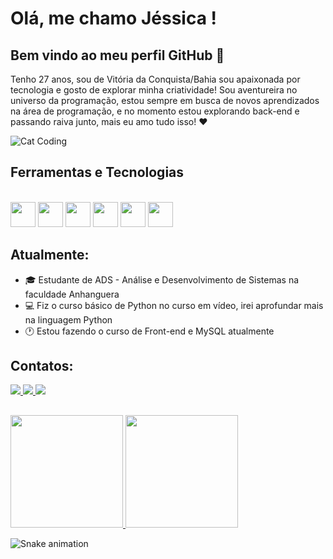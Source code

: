 # Olá, me chamo Jéssica ! 
## Bem vindo ao meu perfil GitHub 👋

Tenho 27 anos, sou de Vitória da Conquista/Bahia sou apaixonada por tecnologia e gosto de explorar minha criatividade! Sou aventureira no universo da programação, estou sempre em busca de novos aprendizados na área de programação, e no momento estou explorando back-end e passando raiva junto, mais eu amo tudo isso! ❤

![Cat Coding](https://media.giphy.com/media/VbnUQpnihPSIgIXuZv/giphy.gif)

## Ferramentas e Tecnologias
<div style="display: inline_block"><br>
  <img loading="lazy" src="https://cdn.jsdelivr.net/gh/devicons/devicon/icons/git/git-original.svg" width="40" height="40"/>
  <img loading="lazy" src="https://cdn.jsdelivr.net/gh/devicons/devicon/icons/python/python-original.svg" width="40" height="40"/>
  <img loading="lazy" src="https://cdn.jsdelivr.net/gh/devicons/devicon/icons/java/java-original.svg" width="40" height="40"/>
  <img loading="lazy" src="https://cdn.jsdelivr.net/gh/devicons/devicon/icons/html5/html5-original.svg" width="40" height="40"/>
  <img loading="lazy" src="https://cdn.jsdelivr.net/gh/devicons/devicon/icons/css3/css3-original.svg" width="40" height="40"/>
  <img loading="lazy" src="https://cdn.jsdelivr.net/gh/devicons/devicon/icons/mysql/mysql-original.svg" width="40" height="40"/>
</div>

## Atualmente:
- 🎓 Estudante de ADS - Análise e Desenvolvimento de Sistemas na faculdade Anhanguera
- 💻 Fiz o curso básico de Python no curso em vídeo, irei aprofundar mais na linguagem Python
- 🕐 Estou fazendo o curso de Front-end e MySQL atualmente

## Contatos:
<div>
  <a href="https://instagram.com/jell_oliveira_" target="_blank">
    <img loading="lazy" src="https://img.shields.io/badge/-Instagram-%23E4405F?style=for-the-badge&logo=instagram&logoColor=white" target="_blank">
  </a>
  <a href="mailto:jessy.meira.30@proton.me">
    <img loading="lazy" src="https://img.shields.io/badge/Gmail-D14836?style=for-the-badge&logo=gmail&logoColor=white" target="_blank">
  </a>
  <a href="https://www.linkedin.com/in/jessica-oliveira-meira" target="_blank">
    <img loading="lazy" src="https://img.shields.io/badge/-LinkedIn-%230077B5?style=for-the-badge&logo=linkedin&logoColor=white" target="_blank">
  </a>   
</div>

##

<div>
  <a href="https://github.com/jessica-oliveira">
    <img loading="lazy" height="180em" src="https://github-readme-stats.vercel.app/api/top-langs/?username=jessica-oliveira&layout=compact&langs_count=7&theme=dracula"/>
    <img loading="lazy" height="180em" src="https://github-readme-stats.vercel.app/api?username=jessica-oliveira&show_icons=true&theme=dracula&include_all_commits=true&count_private=true"/>
  </a>
</div>

![Snake animation](https://github.com/jessica-oliveira/jessica-oliveira/blob/output/github-contribution-grid-snake.svg)
